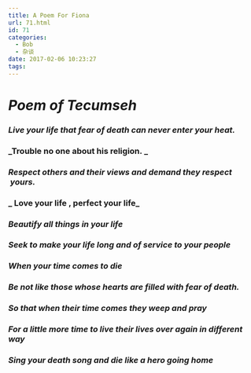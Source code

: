```yaml
---
title: A Poem For Fiona
url: 71.html
id: 71
categories:
  - Bob
  - 杂谈
date: 2017-02-06 10:23:27
tags:
---
```


_**Poem of Tecumseh**_
======================

### _Live your life that fear of death can never enter your heat._

### _Trouble no one about his religion. _

### _Respect others and their views and demand they respect  yours._

### _ Love your life , perfect your life_

### _Beautify all things in your life_

### _Seek to make your life long and of service to your people_

### _When your time comes to die_

### _Be not like those whose hearts are filled with fear of death._

### _So that when their time comes they weep and pray_

### _For a little more time to live their lives over again in different way_

### _Sing your death song and die like a hero going home_